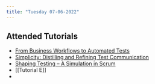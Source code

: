 ```yaml
---
title: "Tuesday 07-06-2022"
---
```


## Attended Tutorials
- [From Business Workflows to Automated Tests](Tutorial%20F.md)
- [Simplicity: Distilling and Refining Test Communication](Tutorial%20%20I.md)
- [Shaping Testing – A Simulation in Scrum](Tutorial%20A.md)
- [[Tutorial E]]
- 